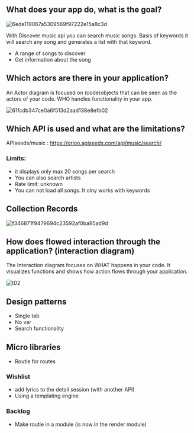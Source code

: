 

## What does your app do, what is the goal?

![6ede119067a5309569f97222e15a8c3d](https://user-images.githubusercontent.com/43183768/74226067-28c84e80-4cbc-11ea-8fca-dd4eae058378.jpg)

With Discover music api you can search music songs. Basis of keywords it will search any song and generates a list with that keyword. 

* A range of songs to discover
* Get information about the song

## Which actors are there in your application? 

An Actor diagram is focused on (code)objects that can be seen as the actors of your code. WHO handles functionality in your app.

<img width="" alt="61fcdb347ce0a6f513d2aad138e8efb02" src="https://user-images.githubusercontent.com/43183768/75253209-61991500-57de-11ea-9bd7-9ea6dedd5d8f.png">


## Which API is used and what are the limitations? 

APIseeds/music :  https://orion.apiseeds.com/api/music/search/ 

### Limits:
* it displays only max 20 songs per search
* You can also search artists 
* Rate limit: unknown
* You can not load all songs. It olny works with keywords

## Collection Records

<img width="" alt="f346871f9479694c23592af0ba95ad9d" src="https://user-images.githubusercontent.com/43183768/74240204-bf573880-4cd9-11ea-9163-ec72fe4c0e58.png">

## How does flowed interaction through the application? (interaction diagram)
The Interaction diagram focuses on WHAT happens in your code. It visualizes functions and shows how action flows through your application.

<img width="" alt="ID2" src="https://user-images.githubusercontent.com/43183768/75253269-79709900-57de-11ea-9039-9cdf82064e9b.png">


## Design patterns
* Single tab
* No var
* Search functionality

## Micro libraries 
* Routie for routes


### Wishlist
* add lyrics to the detail session (with another API)
* Using a templating engine

### Backlog
* Make routie in a module (is now in the render module)


